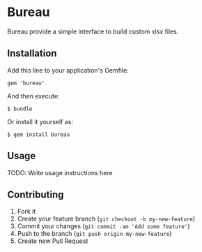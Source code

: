 # Bureau

Bureau provide a simple interface to build custom xlsx files.

## Installation

Add this line to your application's Gemfile:

    gem 'bureau'

And then execute:

    $ bundle

Or install it yourself as:

    $ gem install bureau

## Usage

TODO: Write usage instructions here

## Contributing

1. Fork it
2. Create your feature branch (`git checkout -b my-new-feature`)
3. Commit your changes (`git commit -am 'Add some feature'`)
4. Push to the branch (`git push origin my-new-feature`)
5. Create new Pull Request
